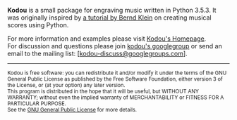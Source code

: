 
__Kodou__ is a small package for engraving music written in Python 3.5.3. It was originally inspired by [a tutorial by Bernd Klein](https://www.python-course.eu/python_scores.php) on creating musical scores using Python.

For more information and examples please visit [Kodou's Homepage](https://amiamir.github.io/kodou/).
<br>
For discussion and questions please join [kodou's googlegroup](https://groups.google.com/d/forum/kodou-discuss) or send an email to the mailing list: [kodou-discuss@googlegroups.com].
<br>

- - -

<small>Kodou is free software: you can redistribute it and/or modify it under the terms of the GNU General Public License as published by the Free Software Foundation, either version 3 of the License, or (at your option) any later version.<br>
This program is distributed in the hope that it will be useful, but WITHOUT ANY WARRANTY; without even the implied warranty of MERCHANTABILITY or FITNESS FOR A PARTICULAR PURPOSE.<br>
See the [GNU General Public License](http://www.gnu.org/licenses/) for more details.</small>
